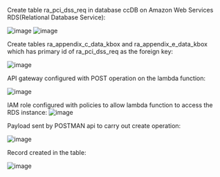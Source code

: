 Create table ra_pci_dss_req in database ccDB on Amazon Web Services RDS(Relational Database Service):

![image](https://github.com/parth1314/lambda_rds/assets/97305249/d521f23b-93fb-4a7d-af67-c62214f78213)
![image](https://github.com/parth1314/lambda_rds/assets/97305249/43a67b3f-993e-48d3-b257-c163fadb2a07)


Create tables ra_appendix_c_data_kbox and ra_appendix_e_data_kbox which has primary id of ra_pci_dss_req as the foreign key:

![image](https://github.com/parth1314/lambda_rds/assets/97305249/f6ddf5a1-858d-46b7-9d6c-429ebc10ea7e)


API gateway configured with POST operation on the lambda function:

![image](https://github.com/parth1314/lambda_rds/assets/97305249/3ebdd25b-9c19-428c-8937-f6c098ca5673)


IAM role configured with policies to allow lambda function to access the RDS instance:
![image](https://github.com/parth1314/lambda_rds/assets/97305249/8f5e2a32-7bc7-46f0-b72e-cf75ecbdabb2)


Payload sent by POSTMAN api to carry out create operation:

![image](https://github.com/parth1314/lambda_rds/assets/97305249/5f619107-828d-45f7-824e-1d08bfe759d9)


Record created in the table:

![image](https://github.com/parth1314/lambda_rds/assets/97305249/f9e8d9e4-dfad-4757-ab1a-fecf9615af76)

